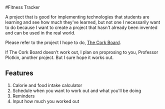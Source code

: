 #Fitness Tracker

A project that is good for implementing technologies that students are learning and see how much they've learned, but not one I necessarily want to do because I want to create a project that hasn't already been invented and can be used in the real world.

Please refer to the project I hope to do, [The Cork Board](https://github.com/walshyb/Web-Programming/blob/master/The%20Cork%20Board/README.md).

If The Cork Board doesn't work out, I plan on proprosing to you, Professor Plotkin, another project.  But I sure hope it works out.

## Features

1. Calorie and food intake calculator
2. Schedule when you want to work out and what you'll be doing
3. Reminders
4. Input how much you worked out
